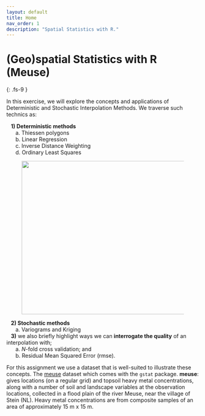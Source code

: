 ```yaml
---
layout: default
title: Home
nav_order: 1
description: "Spatial Statistics with R."
---
```


# (Geo)spatial Statistics with R (Meuse)
{: .fs-9 }

In this exercise, we will explore the concepts and applications of Deterministic and Stochastic Interpolation Methods. We traverse such technics as:

<!-- <iframe src="{{site.baseurl | prepend: site.url}}/img/plotly.html" style="width: 800px; height: 400px; border: 0px"></iframe> -->

&nbsp;&nbsp;&nbsp;**1) Deterministic methods**  
&nbsp;&nbsp;&nbsp;&nbsp;&nbsp;&nbsp;a. Thiessen polygons  
&nbsp;&nbsp;&nbsp;&nbsp;&nbsp;&nbsp;b. Linear Regression  
&nbsp;&nbsp;&nbsp;&nbsp;&nbsp;&nbsp;c. Inverse Distance Weighting  
&nbsp;&nbsp;&nbsp;&nbsp;&nbsp;&nbsp;d. Ordinary Least Squares  

<figure><center>
  <img src="{{site.baseurl | prepend: site.url}}/img/preds" style="width: 800px; height: 400px; border: 0px">
  <!--<figcaption>Fig.1 - Inverse Distance Weighting, 2nd-order Ordinary Least Squares and Ordinary Kriging interpolation </figcaption> -->
</center></figure> 
<!-- <img src="/img/preds.png" alt="predictions" img> -->

&nbsp;&nbsp;&nbsp;**2) Stochastic methods**  
&nbsp;&nbsp;&nbsp;&nbsp;&nbsp;&nbsp;a. Variograms and Kriging  
&nbsp;&nbsp;&nbsp;**3)** we also briefly highlight ways we can **interrogate the quality** of an interpolation with;  
&nbsp;&nbsp;&nbsp;&nbsp;&nbsp;&nbsp;a. $N$-fold cross validation; and  
&nbsp;&nbsp;&nbsp;&nbsp;&nbsp;&nbsp;b. Residual Mean Squared Error (rmse).

For this assignment we use a dataset that is well-suited to illustrate these concepts. The [meuse](https://search.r-project.org/CRAN/refmans/sp/html/meuse.html) dataset which comes with the `gstat` package. 
**meuse**: gives locations (on a regular grid) and topsoil heavy metal concentrations, along with a number of soil and landscape variables at the observation locations, collected in a flood plain of the river Meuse, near the village of Stein (NL). Heavy metal concentrations are from composite samples of an area of approximately 15 m x 15 m.
